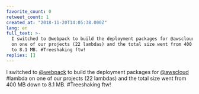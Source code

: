 ```yaml
---
favorite_count: 0
retweet_count: 1
created_at: "2018-11-20T14:05:38.000Z"
lang: en
full_text: >-
  I switched to @webpack to build the deployment packages for @awscloud #lambda
  on one of our projects (22 lambdas) and the total size went from 400 MB down
  to 8.1 MB. #Treeshaking ftw!
replies: []
---
```


I switched to [@webpack](https://twitter.com/webpack) to build the deployment
packages for [@awscloud](https://twitter.com/awscloud) #lambda on one of our
projects (22 lambdas) and the total size went from 400 MB down to 8.1 MB.
#Treeshaking ftw!
